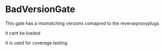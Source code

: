 # BadVersionGate

This gate has a mismatching versions comapred to the reverseproxyplugs

It cant be loaded

It is used for coverage testing
